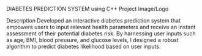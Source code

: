 DIABETES PREDICTION SYSTEM using C++ 
Project Image/Logo

Description
Developed an interactive diabetes prediction system that empowers users
to input relevant health parameters and receive an instant assessment of
their potential diabetes risk. By harnessing user inputs such as age, BMI,
blood pressure, and glucose levels, I designed a robust algorithm to predict
diabetes likelihood based on user inputs.




